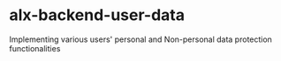 # alx-backend-user-data
Implementing various users' personal and Non-personal data protection functionalities
